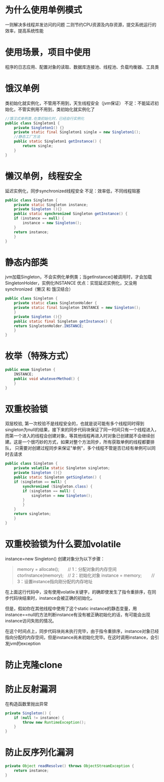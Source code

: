 # 为什么使用单例模式
一则解决多线程并发访问的问题
二则节约CPU资源及内存资源，提交系统运行的效率，提高系统性能


# 使用场景，项目中使用
程序的日志应用、配置对象的读取、数据库连接池、线程池、负载均衡器、工具类



# 饿汉单例
类初始化就实例化，不管用不用到，天生线程安全（jvm保证）
不足：不能延迟初始化，不管实例用不用到，类初始化就实例化了
```java
//饿汉式单例类.在类初始化时，已经自行实例化   
public class Singleton1 {  
    private Singleton1() {}  
    private static final Singleton1 single = new Singleton1();  
    //静态工厂方法   
    public static Singleton1 getInstance() {  
        return single;  
    }  
}
```
# 懒汉单例，线程安全
延迟实例化，同步synchronized线程安全
不足：效率低，不同线程阻塞
```java
public class Singleton {  
    private static Singleton instance;  
    private Singleton (){}  
    public static synchronized Singleton getInstance() {  
    if (instance == null) {  
        instance = new Singleton();  
    }  
    return instance;  
    }  
}
```
# 静态内部类
jvm加载Singleton，不会实例化单例类；当getInstance()被调用时，才会加载SingletonHolder，实例化INSTANCE
优点：实现延迟实例化，又没用synchronized（懒汉 和 饿汉结合）

```java
public class Singleton {  
    private static class SingletonHolder {  
    private static final Singleton INSTANCE = new Singleton();  
    }  
    private Singleton (){}  
    public static final Singleton getInstance() {  
    return SingletonHolder.INSTANCE;  
    }  
}
```

# 枚举（特殊方式）
```java
public enum Singleton {  
    INSTANCE;  
    public void whateverMethod() {  
    }  
} 
```

# 双重校验锁
双层校验, 第一次校验不是线程安全的，也就是说可能有多个线程同时得到singleton为null的结果，接下来的同步代码块保证了同一时间只有一个线程进入，而第一个进入的线程会创建对象，等其他线程再进入时对象已创建就不会继续创建。这是一个很巧妙的方式，如果对整个方法同步，所有获取单例的线程都要排队，
只需要对创建过程同步来保证"单例"，多个线程不管是否已经有单例可以同时去请求
```java
public class Singleton {  
    private volatile static Singleton singleton;  
    private Singleton (){}  
    public static Singleton getSingleton() {  
    if (singleton == null) {  
        synchronized (Singleton.class) {  
        if (singleton == null) {  
            singleton = new Singleton();  
        }  
        }  
    }  
    return singleton;  
    }  
} 
```

# 双重校验锁为什么要加volatile
instance=new Singleton() 创建对象分为以下步骤：

> memory = allocate();　　// 1：分配对象的内存空间
> ctorInstance(memory);　// 2：初始化对象
> instance = memory;　　 // 3：设置instance指向刚分配的内存地址


在上面这行代码中，没有使用volatile关键字，的确即使发生了指令重排序，在同步代码块结束时，instance会被正确的初始化。

但是，假如你在其他线程中使用了这个static instance的静态变量，用instance==null的方法判断instance有没有被正确初始化的话，有可能会出现instance访问失败的情况。

在这个时间点上，同步代码块尚未执行完毕，由于指令重排序，instance对象已经指向分配的内存空间，但是instance尚未初始化完毕。在这时调用instance，会引发jvm的exception


# 防止克隆clone


# 防止反射漏洞
在构造函数里抛出异常

```java
private Singleton() {  
    if (null != instance) {  
        throw new RuntimeException();  
    }  
}  
```
# 防止反序列化漏洞
```java
private Object readResolve() throws ObjectStreamException {  
    return instance;  
}  
```







